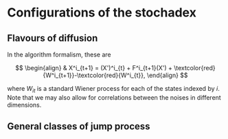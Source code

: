 # Configurations of the stochadex

## Flavours of diffusion

In the algorithm formalism, these are

$$
\begin{align}
& X^i_{t+1} = (X')^i_{t} + F^i_{t+1}(X') + \textcolor{red}{W^i_{t+1}}-\textcolor{red}{W^i_{t}},
\end{align}
$$

where $W_{it}$ is a standard Wiener process for each of the states indexed by $i$. Note that we may also allow for correlations between the noises in different dimensions.

## General classes of jump process

